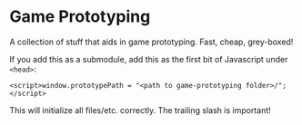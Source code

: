 # Game Prototyping
A collection of stuff that aids in game prototyping. Fast, cheap, grey-boxed!

If you add this as a submodule, add this as the first bit of Javascript under `<head>`:

`<script>window.prototypePath = "<path to game-prototyping folder>/";</script>`

This will initialize all files/etc. correctly. The trailing slash is important!
